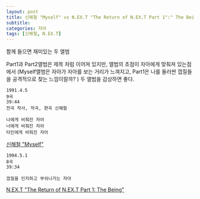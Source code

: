 ```yaml
---
layout: post
title: 신해철 "Myself" vs N.EX.T "The Return of N.EX.T Part 1":" The Being"
subtitle: 
categories: 자아
tags: [신해철, N.EX.T]
---
```

함께 들으면 재미있는 두 앨범

Part1과 Part2앨범은 제목 처럼 이어져 있지만, 앨범의 초점이 자아에게 맞춰져 있는점에서 \(Myself앨범은 자아가 자아를 보는 거리가 느껴지고, Part1은 나를 둘러싼 껍질들을 공격적으로 찾는 느낌이랄까? \) 두 앨범을 감상하면 좋다.

```
1991.4.5
9곡
39:44
전곡 작사, 작곡, 편곡 신해철

나에게 비춰진 자아
너에게 비춰진 자아
타인에게 비춰진 자아
```
[신해철 "Myself"](https://open.spotify.com/album/201xIzWgRnQlZXGSkaqYQy?si=Vzk6xsVASMGjSdFQbhn7Pg)


```
1994.5.1
8곡
39:34

껍질을 인지하고 부숴나가는 자아
```
[N.EX.T "The Return of N.EX.T Part 1: The Being"](https://open.spotify.com/album/5xTkJDRfM8liGCewMbRKi4?si=QlssJ77kS-aQ-tA50UGe_w)

